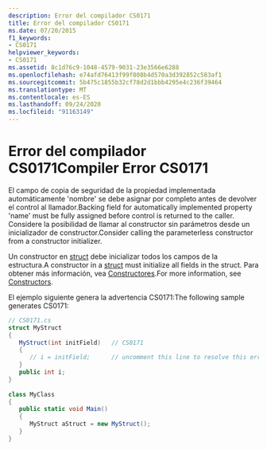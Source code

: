 ```yaml
---
description: Error del compilador CS0171
title: Error del compilador CS0171
ms.date: 07/20/2015
f1_keywords:
- CS0171
helpviewer_keywords:
- CS0171
ms.assetid: 8c1d76c9-1048-4579-9031-23e3566e6288
ms.openlocfilehash: e74afd76413f99f808b4d570a3d392852c583af1
ms.sourcegitcommit: 5b475c1855b32cf78d2d1bbb4295e4c236f39464
ms.translationtype: MT
ms.contentlocale: es-ES
ms.lasthandoff: 09/24/2020
ms.locfileid: "91163149"
---
```

# <a name="compiler-error-cs0171"></a><span data-ttu-id="24433-103">Error del compilador CS0171</span><span class="sxs-lookup"><span data-stu-id="24433-103">Compiler Error CS0171</span></span>

<span data-ttu-id="24433-104">El campo de copia de seguridad de la propiedad implementada automáticamente 'nombre' se debe asignar por completo antes de devolver el control al llamador.</span><span class="sxs-lookup"><span data-stu-id="24433-104">Backing field for automatically implemented property 'name' must be fully assigned before control is returned to the caller.</span></span> <span data-ttu-id="24433-105">Considere la posibilidad de llamar al constructor sin parámetros desde un inicializador de constructor.</span><span class="sxs-lookup"><span data-stu-id="24433-105">Consider calling the parameterless constructor from a constructor initializer.</span></span>  
  
 <span data-ttu-id="24433-106">Un constructor en [struct](../language-reference/builtin-types/struct.md) debe inicializar todos los campos de la estructura.</span><span class="sxs-lookup"><span data-stu-id="24433-106">A constructor in a [struct](../language-reference/builtin-types/struct.md) must initialize all fields in the struct.</span></span> <span data-ttu-id="24433-107">Para obtener más información, vea [Constructores](../programming-guide/classes-and-structs/constructors.md).</span><span class="sxs-lookup"><span data-stu-id="24433-107">For more information, see [Constructors](../programming-guide/classes-and-structs/constructors.md).</span></span>  
  
 <span data-ttu-id="24433-108">El ejemplo siguiente genera la advertencia CS0171:</span><span class="sxs-lookup"><span data-stu-id="24433-108">The following sample generates CS0171:</span></span>  
  
```csharp  
// CS0171.cs  
struct MyStruct  
{  
   MyStruct(int initField)   // CS0171  
   {  
      // i = initField;      // uncomment this line to resolve this error  
   }  
   public int i;  
}  
  
class MyClass  
{  
   public static void Main()  
   {  
      MyStruct aStruct = new MyStruct();  
   }  
}  
```
